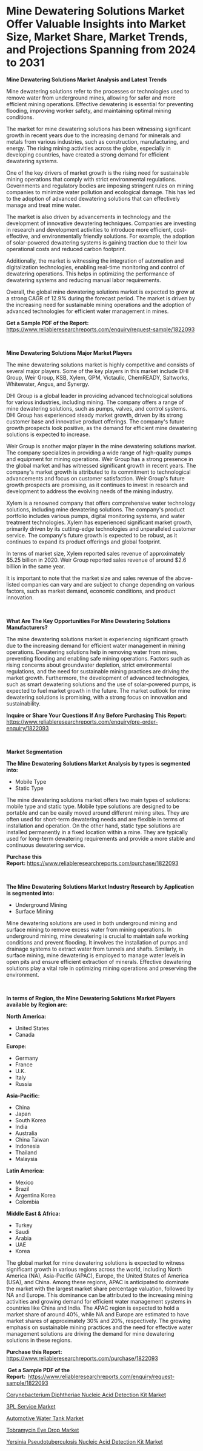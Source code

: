 <p><h1>Mine Dewatering Solutions Market Offer Valuable Insights into Market Size, Market Share, Market Trends, and Projections Spanning from 2024 to 2031</h1></p><p><strong>Mine Dewatering Solutions Market Analysis and Latest Trends</strong></p>
<p><p>Mine dewatering solutions refer to the processes or technologies used to remove water from underground mines, allowing for safer and more efficient mining operations. Effective dewatering is essential for preventing flooding, improving worker safety, and maintaining optimal mining conditions.</p><p>The market for mine dewatering solutions has been witnessing significant growth in recent years due to the increasing demand for minerals and metals from various industries, such as construction, manufacturing, and energy. The rising mining activities across the globe, especially in developing countries, have created a strong demand for efficient dewatering systems.</p><p>One of the key drivers of market growth is the rising need for sustainable mining operations that comply with strict environmental regulations. Governments and regulatory bodies are imposing stringent rules on mining companies to minimize water pollution and ecological damage. This has led to the adoption of advanced dewatering solutions that can effectively manage and treat mine water.</p><p>The market is also driven by advancements in technology and the development of innovative dewatering techniques. Companies are investing in research and development activities to introduce more efficient, cost-effective, and environmentally friendly solutions. For example, the adoption of solar-powered dewatering systems is gaining traction due to their low operational costs and reduced carbon footprint.</p><p>Additionally, the market is witnessing the integration of automation and digitalization technologies, enabling real-time monitoring and control of dewatering operations. This helps in optimizing the performance of dewatering systems and reducing manual labor requirements.</p><p>Overall, the global mine dewatering solutions market is expected to grow at a strong CAGR of 12.9% during the forecast period. The market is driven by the increasing need for sustainable mining operations and the adoption of advanced technologies for efficient water management in mines.</p></p>
<p><strong>Get a Sample PDF of the Report:&nbsp;</strong> <a href="https://www.reliableresearchreports.com/enquiry/request-sample/1822093">https://www.reliableresearchreports.com/enquiry/request-sample/1822093</a></p>
<p>&nbsp;</p>
<p><strong>Mine Dewatering Solutions Major Market Players</strong></p>
<p><p>The mine dewatering solutions market is highly competitive and consists of several major players. Some of the key players in this market include DHI Group, Weir Group, KSB, Xylem, GPM, Victaulic, ChemREADY, Saltworks, Whitewater, Angus, and Synergy.</p><p>DHI Group is a global leader in providing advanced technological solutions for various industries, including mining. The company offers a range of mine dewatering solutions, such as pumps, valves, and control systems. DHI Group has experienced steady market growth, driven by its strong customer base and innovative product offerings. The company's future growth prospects look positive, as the demand for efficient mine dewatering solutions is expected to increase.</p><p>Weir Group is another major player in the mine dewatering solutions market. The company specializes in providing a wide range of high-quality pumps and equipment for mining operations. Weir Group has a strong presence in the global market and has witnessed significant growth in recent years. The company's market growth is attributed to its commitment to technological advancements and focus on customer satisfaction. Weir Group's future growth prospects are promising, as it continues to invest in research and development to address the evolving needs of the mining industry.</p><p>Xylem is a renowned company that offers comprehensive water technology solutions, including mine dewatering solutions. The company's product portfolio includes various pumps, digital monitoring systems, and water treatment technologies. Xylem has experienced significant market growth, primarily driven by its cutting-edge technologies and unparalleled customer service. The company's future growth is expected to be robust, as it continues to expand its product offerings and global footprint.</p><p>In terms of market size, Xylem reported sales revenue of approximately $5.25 billion in 2020. Weir Group reported sales revenue of around $2.6 billion in the same year.</p><p>It is important to note that the market size and sales revenue of the above-listed companies can vary and are subject to change depending on various factors, such as market demand, economic conditions, and product innovation.</p></p>
<p>&nbsp;</p>
<p><strong>What Are The Key Opportunities For Mine Dewatering Solutions Manufacturers?</strong></p>
<p><p>The mine dewatering solutions market is experiencing significant growth due to the increasing demand for efficient water management in mining operations. Dewatering solutions help in removing water from mines, preventing flooding and enabling safe mining operations. Factors such as rising concerns about groundwater depletion, strict environmental regulations, and the need for sustainable mining practices are driving the market growth. Furthermore, the development of advanced technologies, such as smart dewatering solutions and the use of solar-powered pumps, is expected to fuel market growth in the future. The market outlook for mine dewatering solutions is promising, with a strong focus on innovation and sustainability.</p></p>
<p><strong>Inquire or Share Your Questions If Any Before Purchasing This Report:</strong> <a href="https://www.reliableresearchreports.com/enquiry/pre-order-enquiry/1822093">https://www.reliableresearchreports.com/enquiry/pre-order-enquiry/1822093</a></p>
<p>&nbsp;</p>
<p><strong>Market Segmentation</strong></p>
<p><strong>The Mine Dewatering Solutions Market Analysis by types is segmented into:</strong></p>
<p><ul><li>Mobile Type</li><li>Static Type</li></ul></p>
<p><p>The mine dewatering solutions market offers two main types of solutions: mobile type and static type. Mobile type solutions are designed to be portable and can be easily moved around different mining sites. They are often used for short-term dewatering needs and are flexible in terms of installation and operation. On the other hand, static type solutions are installed permanently in a fixed location within a mine. They are typically used for long-term dewatering requirements and provide a more stable and continuous dewatering service.</p></p>
<p><strong>Purchase this Report:&nbsp;</strong><a href="https://www.reliableresearchreports.com/purchase/1822093">https://www.reliableresearchreports.com/purchase/1822093</a></p>
<p>&nbsp;</p>
<p><strong>The Mine Dewatering Solutions Market Industry Research by Application is segmented into:</strong></p>
<p><ul><li>Underground Mining</li><li>Surface Mining</li></ul></p>
<p><p>Mine dewatering solutions are used in both underground mining and surface mining to remove excess water from mining operations. In underground mining, mine dewatering is crucial to maintain safe working conditions and prevent flooding. It involves the installation of pumps and drainage systems to extract water from tunnels and shafts. Similarly, in surface mining, mine dewatering is employed to manage water levels in open pits and ensure efficient extraction of minerals. Effective dewatering solutions play a vital role in optimizing mining operations and preserving the environment.</p></p>
<p>&nbsp;</p>
<p><strong>In terms of Region, the Mine Dewatering Solutions Market Players available by Region are:</strong></p>
<p>
    <p> <strong> North America: </strong>
        <ul>
            <li>United States</li>
            <li>Canada</li>
        </ul>
        </p> 
    <p> <strong> Europe: </strong>
        <ul>
            <li>Germany</li>
            <li>France</li>
            <li>U.K.</li>
            <li>Italy</li>
            <li>Russia</li>
        </ul>
        </p> 
    <p> <strong> Asia-Pacific: </strong>
        <ul>
            <li>China</li>
            <li>Japan</li>
            <li>South Korea</li>
            <li>India</li>
            <li>Australia</li>
            <li>China Taiwan</li>
            <li>Indonesia</li>
            <li>Thailand</li>
            <li>Malaysia</li>
        </ul>
        </p> 
    <p> <strong> Latin America: </strong>
        <ul>
            <li>Mexico</li>
            <li>Brazil</li>
            <li>Argentina Korea</li>
            <li>Colombia</li>
        </ul>
        </p> 
    <p> <strong> Middle East & Africa: </strong>
        <ul>
            <li>Turkey</li>
            <li>Saudi</li>
            <li>Arabia</li>
            <li>UAE</li>
            <li>Korea</li>
        </ul>
    </p>
    </p>
<p><p>The global market for mine dewatering solutions is expected to witness significant growth in various regions across the world, including North America (NA), Asia-Pacific (APAC), Europe, the United States of America (USA), and China. Among these regions, APAC is anticipated to dominate the market with the largest market share percentage valuation, followed by NA and Europe. This dominance can be attributed to the increasing mining activities and growing demand for efficient water management systems in countries like China and India. The APAC region is expected to hold a market share of around 40%, while NA and Europe are estimated to have market shares of approximately 30% and 20%, respectively. The growing emphasis on sustainable mining practices and the need for effective water management solutions are driving the demand for mine dewatering solutions in these regions.</p></p>
<p><strong>Purchase this Report: </strong><a href="https://www.reliableresearchreports.com/purchase/1822093">https://www.reliableresearchreports.com/purchase/1822093</a></p>
<p>&nbsp;<strong>Get a Sample PDF of the Report:&nbsp;&nbsp;</strong><a href="https://www.reliableresearchreports.com/enquiry/request-sample/1822093">https://www.reliableresearchreports.com/enquiry/request-sample/1822093</a></p>
<p><strong></strong></p>
<p><p><a href="https://medium.com/@boristurner9889/corynebacterium-diphtheriae-nucleic-acid-detection-kit-market-size-market-outlook-and-market-c29f94f6ef3b">Corynebacterium Diphtheriae Nucleic Acid Detection Kit Market</a></p><p><a href="https://www.linkedin.com/pulse/3pl-service-market-research-report-unlocks-analysis-financial-tqzge?trackingId=sH63kh6MSoSAeRiArssRxw%3D%3D">3PL Service Market</a></p><p><a href="https://www.linkedin.com/pulse/automotive-water-tank-market-research-report-reveals-latest-n0mae?trackingId=KVFmDhpUSz29kDqJSXN4wg%3D%3D">Automotive Water Tank Market</a></p><p><a href="https://github.com/provorikovar/Market-Research-Report-List-2/blob/main/tobramycin-eye-drop-market.md">Tobramycin Eye Drop Market</a></p><p><a href="https://medium.com/@boristurner9889/yersinia-pseudotuberculosis-nucleic-acid-detection-kit-market-trends-forecast-and-competitive-a14c97f25081">Yersinia Pseudotuberculosis Nucleic Acid Detection Kit Market</a></p></p>